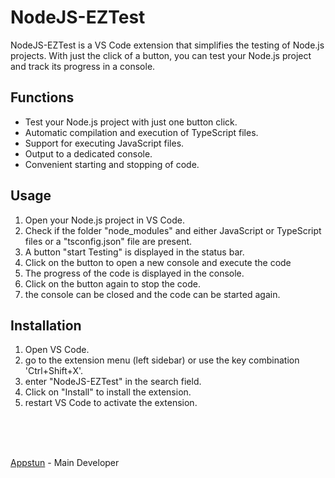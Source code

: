# NodeJS-EZTest

NodeJS-EZTest is a VS Code extension that simplifies the testing of Node.js projects. With just the click of a button, you can test your Node.js project and track its progress in a console.

## Functions

- Test your Node.js project with just one button click.
- Automatic compilation and execution of TypeScript files.
- Support for executing JavaScript files.
- Output to a dedicated console.
- Convenient starting and stopping of code.

## Usage

1. Open your Node.js project in VS Code. <br>
2. Check if the folder "node_modules" and either JavaScript or TypeScript files or a "tsconfig.json" file are present. <br>
3. A button "start Testing" is displayed in the status bar. <br>
4. Click on the button to open a new console and execute the code <br>
5. The progress of the code is displayed in the console. <br>
6. Click on the button again to stop the code. <br>
7. the console can be closed and the code can be started again. <br>

## Installation

1. Open VS Code. <br>
2. go to the extension menu (left sidebar) or use the key combination 'Ctrl+Shift+X'. <br>
3. enter "NodeJS-EZTest" in the search field. <br>
4. Click on "Install" to install the extension. <br>
5. restart VS Code to activate the extension. <br>

<br><br><br>

[Appstun](https://github.com/appstun) - Main Developer
